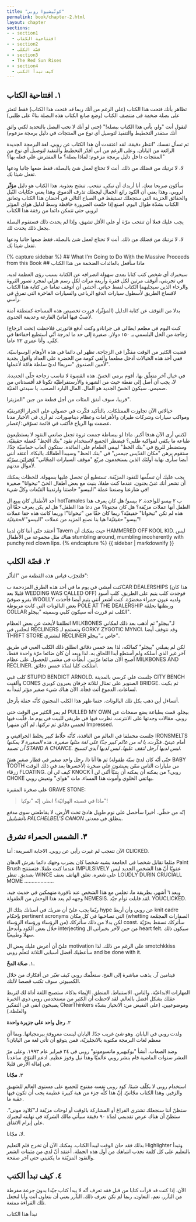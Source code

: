 ```yaml
---
title: "كونّيشيوا روبي"
permalink: book/chapter-2.html
layout: chapter
sections:
- - section1
  - افتتاحية الكتاب
- - section2
  - قصّة الكلب
- - section3
  - The Red Sun Rises
- - section4
  - كيف تبدأ الكتب
---
```


<a name="section1"></a>

##  ١. افتتاحية الكتاب

تظاهر بأنك فتحت هذا الكتاب (على الرغم من أنك ربما _قد_ فتحت هذا الكتاب) فقط لتعثر على بصلة ضخمة في منتصف الكتاب (وضع صانع الكتاب هذه البصلة بناءً على طلبي)

لتقول أنت "واو، يأتي هذا الكتاب ببصلة!" (حتى لو أنك لا تحب البصل بالتحديد لكني واثق أنك ستقدر التخطيط والتنفيذ لتوصيل أي نوع من المنتجات في دليل برمجة مزعوم)

ثم تسأل نفسك "انتظر دقيقة، لقد اعتقدت أن هذا الكتاب عن روبي. لغة البرمجة الجديدة الرائعة من اليابان. وعلى الرغم من أني أقدّر التخطيط والتنفيذ لتوصيل أي نوع من المنتجات داخل دليل برمجة مزعوم: لماذا بصلة؟ ما المفترض علي فعله بها؟"

لا، لا ترتبك من فضلك من ذلك. أنت لا تحتاج لعمل شئ بالبصلة، فقط ضعها جانبا ودعها تفعل شيئا _بك_.

سأكون صريحا معك. أنا أريدك أن تبكي. تنتحب. تنشج بعذوبة. هذا الكتاب هو دليل **مؤثّر** لروبي.  وهذا يعني أن الكود رائع الجمال ليجعلك تذرف الدموع.  وهذا يعني حكايات النّبل والحقائق الحزينة التي ستجعلك تستيقظ في الصباح التالي في أحضان هذا الكتاب وتعانق الكتاب بشدّة طوال اليوم. اصنع إذا حتّمت الضرورة حافظة وسط لدليل هواي المؤثر لروبي حتى تتمكن دائما من رفقة هذا الكتاب

يجب عليك فعلا أن تنتحب مرّة أو على الأقل تشهق، وإذا لم يحدث ذلك فستقوم البصلة بجعل ذلك يحدث لك.

لا، لا ترتبك من فضلك من ذلك. أنت لا تحتاج لعمل شئ بالبصلة، فقط ضعها جانبا ودعها تفعل شيئا _بك_.



<div class=sidebar><aside>
{% capture sidebar %}
## What I’m Going to Do With the Massive Proceeds from this Book
## ماذا سأفعل بالعائدات الضخمة من هذا الكتاب

سيخبرك أي شخص كتب كتابا بمدى سهولة انصرافه عن الكتابة بسبب رؤى العظمة لديه. في تجربتي، أتوقف مرتين لكل فقرة وأربعة مرات لكل رسم هزلي لمجرد تصور الثروة والرخاء الذين سيجلبهما الكتاب لنمط حياتي. أخشى أن أتوقف تماما عن كتابة هذا الكتاب لافساح الطريق لأسطول سيارات الدفع الرباعي والسيارات الفاخرة التي تمرق في رأسي.

بدلا من التوقف عن كتابة الدليل (المؤثّر)، قررت تخصيص هذه المساحة كمنطقة آمنة لأصبّ فيها أمانيّ الفارغة وعديمة الجدوى.

كنت اليوم في مطعم ايطالي في جرانادو وكنت أدفع فاتورتي فلاحظت (تحت الزجاج) زجاجة من الخل البلسمي بـ ١٥٠ دولار. صغيرة إلى حد ما لدرجة أنّي أستطيع اخفاءها في كفّي. وأنا عمري ٢٢ عاما.

قضيت الكثير من الوقت مفكّرا في الزجاجة. تظهر لي دائما في هذه الأوهام الوسواسيّة. ففي أحد هذه الخيالات أدخل مطعما وألقي كومة من الخضرة على العداد وأقول بجدية لأمين الصندوق "سريعا! لديّ سلطة هامّة لأعملها".

في خيال آخر متعلّق بها، أقوم برمي الخسّ. هذه القسوة لا تناسب زجاجة خلّي الجديدة. لا، يجب أن أصل إلى نقطة حيث من الشهرة والأرستقراطيّة تكونا قد أفسدتاني من صميمي. سيكون الخسّ الجديد هو المال. المال البارد الصعب. يا سيدتي الغنيّة.

قريبا، سوف أنفق المئات من أجل قطعة من جبن "المزيثرا".

خيالاتي الآن تجاوزت الممتلكات. بالتأكيد فكّرت في حصولي على الجرار الإغريقيّة ومواكب سيارات وشركات طيران والأهرامات وعظام ديناصورات. ثم أرى في الأخبار مدنا عصفت بها الرياح فأكتب في قائمة تسوّقي: _إعصار_.

لكنني أرى الآن هدفا أكبر. ماذا لو ببساطة جمعت ثروة تجعل صانعي النقود لا يستطيعون طباعة ما يكفي لمواكبة طلبي؟ فيضطر الجميع لاستخدام نقود "بنك الحظ" كعملة حقيقيّة. وستضطر للربح في "بنك الحظ" ليبقى الطعام على المائدة. ستكون ألعاب حماسيّة جدّا. ستقوم برهن "مكان القدّيس جيمس" في "بنك الحظ" وسيبدأ أطفالك بالبكاء. أعتقد أنني أيضا سأرى نهاية أولئك الذين يستخدمون مربّع "موقف السيارات المجّاني" [كخزائن سرّيّة](http://groups.yahoo.com/group/monopoly/message/37) لأموال مدنهم.

يجب عليك أن تسلّمها للنقود المزيّفة. تستطيع أن تحصل عليها بسهولة. للحظات يمكنك أن تشعر أنك غنيّ بجنون. عندما كنت طفلا، بنيت مع بعض أطفال الحيّ "تيخوانا" صغيرة في شارعنا وصنعنا عملة "البيسو" خاصتنا وارتدينا القبّعات وكلّ شيء!

أحد الأطفال كان يبيع ال hotTamales ب ٢ بيسو للواحدة. _٢ بيسو!_ هل كان يعرف هذا الطفل أنها عملات مزيّفة؟ هل كان مجنونا؟ من دعا هذا الطفل؟ هل لم يكن يعرف حقّا أن هذه لم تكن "تيخوانا" حقيقيّة؟ ربما كان حقّا من "تيخوانا"! وربما كانت هذه حقا عملات "بيسو" _حقيقيّة_! هيا بنا نصنع المزيد من عملات "البيسو" _الحقيقيّة_!

أعتقد حتّى أننا كان لدينا Tavern حيث يمكنك أن HAMMERED OFF KOOL KID. ليس هناك مثل مجموعة من الأطفال stumbling around, mumbling incoherently with punchy red clown lips.
{% endcapture %}
{{ sidebar | markdownify }}
</aside></div>

<a name="section2"></a>

## ٢. قصّة الكلب

فلتجرّب قياس هذه القطعة من "التأثّر":

كنت أمشي في يوم ما في أحد هذه الطرق المزدحمة بCAR DEALERSHIPS (هذا كان قليلا بعد WEDDING WAS CALLED OFF) فوجدت كلب يتيم على الطريق. كلب أسود بفرو صوفيّ WOOLLY ولديه عيون حمراء مخضرّة. كنت أشعر أنني يتيم أيضا فأخذت بعض البالونات التي كانت مربوطة POLE AT THE DEALERSHIP وربطتها بحلقة COLLAR الكلب ثم قررت أنه سيكون كلبي وسميته "بيجلو".

انطلقنا لأبحث عن بعض العظام MILKBONES لـ"بيجلو" ثم أذهب بعد ذلك لمكاني لنجلس في RECLINERS ونستمع لـ GORKY ZYGOTIC MYNCI. وقد نتوقف أيضا THRIFT STORE لنشتري RECLINER خاص بـ"بيجلو".

لكن لم يقبلني "بيجلو" كمالكه، لذا بعد خمس دقائق انطلق ذلك الكلب الغبي في طريق آخر غير الذي أسلكه ولم أستطع أبدا اللحاق به. لذا وبعد أن كان ضائعا مرّة واحدة فقط، أصبح الآن ضائعا مرّتين. أبطأت في مشيي للحصول على عظام MILKBONES AND RECLINER. امتلكت كلبا لمدّة خمس دقائق.

كلب غبي STUPID BENDICT ARNOLD. جلست على كرسي بالمدينة CITY BENCH وألقيت CONES الصنوبر على تمثال لثلاثة خرفان يعبرون كوبري BRIDGE. ثم بكيت لساعات. الدموع أتت فجأة. الآن هناك شيء صغير مؤثر لتبدأ به.

أتساءل أين ذهب بكل تلك البالونات. حتما ظهر هذا الكلب المجنون كأنّه حفلة بأرجل.

لم يمر الكثير من الوقت حتى PULLED MY OWN بيجلو. قمت بطباعة بضع صفحات عن روبي. مقالات وجدتها على الانترنت. نظرت فيها في طريقي للبيت في يوم ما. قلّبت فيها لخمس دقائق ثم تركتها. لم أكن منبهرا Impressed.

جلست محملقا في العالم من النافذة، كأنّه خلّاط كبير يخلط الجرافيتي و IRONSMELTS أمام عينيّ. فكّرت، _يا له من عالم كبير جدّا على لغة مثلها صغيرة_. _هذه الصغيرة لا يمكنها أن تصمد STAND A CHANCE. ليس لديها أرجل لتقف عليها. ليس لديها أيدي لتسبح_.

ثم ها أنا ذا. رجل واحد صغير في قطار صغير هشّ (حتّى أنّه كان لديّ سنّة طفولة BABY TOOTH لأخسرها بعد في ذلك الوقت) من مليارات الناس ممّن يعيشون على صخرة زرقاء FLOATING. كيف لي أن KNOCK روبي؟ من يمكنه أن يمكنه أن يتنبّأ أنّني لن أ CHOKE بهاتفي الخلوي وأموت هذا المساء. مات "هواي" وتعيش روبي.

على صخرة المقبرة GRAVE STONE:

> ماذا في قصبته الهوائيّة؟ انظر، إنّه "نوكيا"!

إنّه من حظّي. أخيرا سأحصل على نوم طويل هادئ تحت الأرض، لا يقاطعني سوى _مدفع بالشيلبيل PALCHELBEL'S CANON_ ينطلق في معدتي.

<a name="section3"></a>

## ٣. الشمس الحمراء تشرق

الآن تتعجب لم غيرت رأيي عن روبي. الاجابة السريعة: أننا CLICKED.

مثلما تقابل شخصا في الجامعة يشبه شخصا كان يضرب وجهك دائما بفرش الدهان Paint Brush عندما كنت طفلا. فتستنتج IMPULSIVELY عفويّا أنّ هذا الشخص الجديد ليس بصديق. تنظر WINCE على شعره. تغلق الهاتف بعنف LOUDLY DURIN CRUCIALL MOME ………………..

وبعد ٦ أشهر، بطريقة ما، تجلس مع هذا الشخص عند نافورة منهمكين في حديث جيد. وجهه لم يعد هذا الوحش من الطفولة NEMESIS. لقد قابلت توأم جيّد. YOUCLICKED.

ربّما يجب عليّ أن ضربك في أسنانك بتلك ال hype عن روبي وأن أربط knit cadre بإحكام pertinent acronyms التي تصاحبها في كل مكان (whetting الصفارات المجمّعة من الرؤساء ورؤساء الرؤساء) لكن بدلا من ذلك سأتركك coast. سأتركك تسقط بحرّيّة خلال بعض الكود وأتدخل interjecting من حين لآخر بخبراتي ال heart felt. سيكون ذلك سهلا وطبيعيّا.

عليّ أن أعرض عليك بعض ال motivation على الرغم من ذلك. لذا smotchkkiss سأعطيك أفضل أسبابي الثلاثة لتعلّم روبي and be done with it.

١.  **صحّة المخّ.**
  
  فيتامين آر. يذهب مباشرة إلى المخ. ستعلّمك روبي كيف _تعبّر_ عن أفكارك من خلال الكمبيوتر. سوف تكتب قصصا لآلتك.
  
  المهارات الابداعيّة، والناس. الاستنباط. المنطق. الإيماء بذكاء. ستصبح اللغة أداة لك لتربط عقلك بشكل أفضل بالعالم. لقد لاحظت أن الكثير من مستخدمي روبي ذوي الخبرة يصبحون أنقى في التفكير ClearThinkers وموضوعيين. (على النقيض من: الانحياز بشدّة والغلظة.)

٢. **رجل واحد على جزيرة واحدة**
  
  ولدت روبي في اليابان. وهو شئ غريب جدّا. اليابان ليست معروفة ببرمجياتها. وبما أن معظم لغات البرمجة مكتوبة بالانجليزيّة، فمن يتوقع أن تأتي لغة من اليابان؟
  
  وضد الصعاب، أنشأ "يوكيهيرو ماتسوموتو" روبي في ٢٤ فبراير عام ١٩٩٣. وعلى مرّ العشر سنوات الماضية قام بنشر روبي عالميّا وهذا نبل وفوز عظيم. ادعم التنوّع. ساعدنا في إمالة الأرض قليلا.

٣.  **مجّانا**
  
  استخدام روبي لا يكلّف شيئا. كود روبي نفسه مفتوح للجميع على مستوى العالم للشهيق والزفير. وهذا الكتاب مجّانيّ. إنّ هذا كلّه جزء من هبة كبيرة عظيمة يجب أن تكون فيها عقبة ما.
  
  ستظنّ أننا سنجعلك تشتري الفراغ أو المشاركة بالوقت أو لوحات مزيّفة لـ"كلاود موني". ستظنّ أن هناك عرض تقديمي لمدّة ٩٠ دقيقة سيأتي مالك الشركة في نهايته ليجبرك على إبرام الاتفاق.
  
  لا، مجّانا.

بذلك فقد حان الوقت ليبدأ الكتاب. يمكنك الآن أن تخرج قلم التعليم Highlighter وتبدأ بالتعليم على كل كلمة تجذب انتباهك من أول هذه الجملة. أعتقد أنّ لدي من مثبتات الشعر والنقود المزيّفة ما يكفيني حتى آخر صفحة.

<a name="section4"></a>

## ٤. كيف تبدأ الكتب

الآن، إذا كنت قد قرأت كتابا من قبل فقد تعرف أنّه لا يبدأ كتاب جيّدا بدون جرعة مفرطة من التآزر. نعم، التعاون. ربما لم تكن تعرف ذلك. التآزر يعني أن نتعاون أنت وأنا لنجعل تلك القراءة ممتعة.

نبدأ هذا الكتاب 
